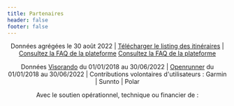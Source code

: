 ```yaml
---
title: Partenaires
header: false
footer: false
---
```


<center>

Données agrégées le 30 août 2022 | [Télécharger le listing des itinéraires](/medias/Archive_itineraires_20220629.xlsx) | <a target="_blank" href="/faq-plateforme">Consultez la FAQ de la plateforme</a>
[Consultez la FAQ de la plateforme](https://outdoorvision.fr/faq-plateforme)

Données [Visorando](https://www.visorando.com/) du 01/01/2018 au 30/06/2022 | [Openrunner](https://www.openrunner.com/) du 01/01/2018 au 30/06/2022 | 
Contributions volontaires d'utilisateurs : Garmin | Sunnto | Polar
 
Avec le soutien opérationnel, technique ou financier de :

</center>

<md-block block="partenaires"></md-block>
